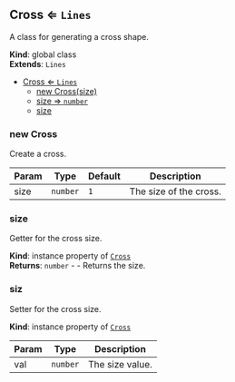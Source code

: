 <a name="Cross"></a>

## Cross ⇐ <code>Lines</code>
A class for generating a cross shape.

**Kind**: global class  
**Extends**: <code>Lines</code>  

* [Cross ⇐ <code>Lines</code>](#Cross)
    * [new Cross(size)](#new-Cross)
    * [size ⇒ <code>number</code>](#size)
    * [size](#size)

<a name="new_Cross_new"></a>

### new Cross
Create a cross.


| Param | Type | Default | Description |
| --- | --- | --- | --- |
| size | <code>number</code> | <code>1</code> | The size of the cross. |

<a name="Cross+size"></a>

### size 
Getter for the cross size.

**Kind**: instance property of [<code>Cross</code>](#Cross)  
**Returns**: <code>number</code> - - Returns the size.  
<a name="Cross+size"></a>

### siz
Setter for the cross size.

**Kind**: instance property of [<code>Cross</code>](#Cross)  

| Param | Type | Description |
| --- | --- | --- |
| val | <code>number</code> | The size value. |

